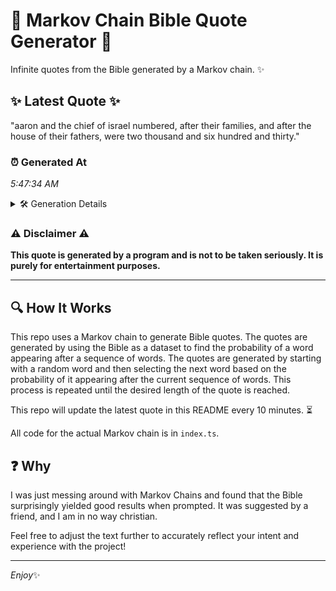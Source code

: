 # 📖 Markov Chain Bible Quote Generator 📖

Infinite quotes from the Bible generated by a Markov chain. ✨

## ✨ Latest Quote ✨
"aaron and the chief of israel numbered, after their families, and after the house of their fathers, were two thousand and six hundred and thirty."

### ⏰ Generated At
*5:47:34 AM*

<details>
    <summary>🛠️ Generation Details</summary>
    <p>
        <strong>🌱 Seed:</strong> aaron<br>
        <strong>🔄 Iterations:</strong> 24<br>
        <strong>📜 Context History:</strong><br>[ aaron ]: and<br>[ aaron, and ]: the<br>[ aaron, and, the ]: chief<br>[ aaron, and, the, chief ]: of<br>[ aaron, and, the, chief, of ]: israel<br>[ aaron, and, the, chief, of, israel ]: numbered,<br>[ and, the, chief, of, israel, numbered, ]: after<br>[ the, chief, of, israel, numbered,, after ]: their<br>[ chief, of, israel, numbered,, after, their ]: families,<br>[ of, israel, numbered,, after, their, families, ]: and<br>[ israel, numbered,, after, their, families,, and ]: after<br>[ numbered,, after, their, families,, and, after ]: the<br>[ after, their, families,, and, after, the ]: house<br>[ their, families,, and, after, the, house ]: of<br>[ families,, and, after, the, house, of ]: their<br>[ and, after, the, house, of, their ]: fathers,<br>[ after, the, house, of, their, fathers, ]: were<br>[ the, house, of, their, fathers,, were ]: two<br>[ house, of, their, fathers,, were, two ]: thousand<br>[ of, their, fathers,, were, two, thousand ]: and<br>[ their, fathers,, were, two, thousand, and ]: six<br>[ fathers,, were, two, thousand, and, six ]: hundred<br>[ were, two, thousand, and, six, hundred ]: and<br>[ two, thousand, and, six, hundred, and ]: thirty.<br>
    </p>
</details>

### ⚠️ Disclaimer ⚠️
**This quote is generated by a program and is not to be taken seriously. It is purely for entertainment purposes.**

---

## 🔍 How It Works

This repo uses a Markov chain to generate Bible quotes. The quotes are generated by using the Bible as a dataset to find the probability of a word appearing after a sequence of words. The quotes are generated by starting with a random word and then selecting the next word based on the probability of it appearing after the current sequence of words. This process is repeated until the desired length of the quote is reached.

This repo will update the latest quote in this README every 10 minutes. ⏳

All code for the actual Markov chain is in `index.ts`.

## ❓ Why

I was just messing around with Markov Chains and found that the Bible surprisingly yielded good results when prompted. 
It was suggested by a friend, and I am in no way christian.

Feel free to adjust the text further to accurately reflect your intent and experience with the project!

---

*Enjoy*✨
